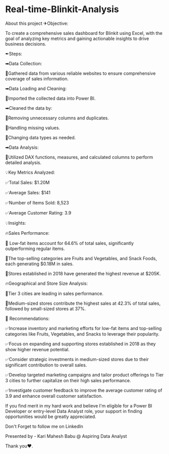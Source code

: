 # Real-time-Blinkit-Analysis
About this project
✈Objective:

To create a comprehensive sales dashboard for Blinkit using Excel, with the goal of analyzing key metrics and gaining actionable insights to drive business decisions.

✒Steps:

➡Data Collection:

🔸Gathered data from various reliable websites to ensure comprehensive coverage of sales information.

➡Data Loading and Cleaning:

🔸Imported the collected data into Power BI.

➡Cleaned the data by:

🔸Removing unnecessary columns and duplicates.

🔸Handling missing values.

🔸Changing data types as needed.

➡Data Analysis:

🔸Utilized DAX functions, measures, and calculated columns to perform detailed analysis.

💡Key Metrics Analyzed:

✅Total Sales: $1.20M

✅Average Sales: $141

✅Number of Items Sold: 8,523

✅Average Customer Rating: 3.9

💡Insights:

🔥Sales Performance:

📢 Low-fat items account for 64.6% of total sales, significantly outperforming regular items.

📢The top-selling categories are Fruits and Vegetables, and Snack Foods, each generating $0.18M in sales.

📢Stores established in 2018 have generated the highest revenue at $205K.

🔥Geographical and Store Size Analysis:

📢Tier 3 cities are leading in sales performance.

📢Medium-sized stores contribute the highest sales at 42.3% of total sales, followed by small-sized stores at 37%.

🎯 Recommendations:

✅Increase inventory and marketing efforts for low-fat items and top-selling categories like Fruits, Vegetables, and Snacks to leverage their popularity.

✅Focus on expanding and supporting stores established in 2018 as they show higher revenue potential.

✅Consider strategic investments in medium-sized stores due to their significant contribution to overall sales.

✅Develop targeted marketing campaigns and tailor product offerings to Tier 3 cities to further capitalize on their high sales performance.

✅Investigate customer feedback to improve the average customer rating of 3.9 and enhance overall customer satisfaction.

If you find merit in my hard work and believe I'm eligible for a Power BI Developer or entry-level Data Analyst role, your support in finding opportunities would be greatly appreciated.

Don't Forget to follow me on LinkedIn

Presented by - Kari Mahesh Babu @ Aspiring Data Analyst

Thank you❤.
